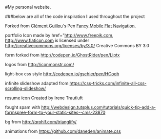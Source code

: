#My personal website.

###below are all of the code inspiration I used throughout the project 

Forked from [Clément Guillou](http://codepen.io/cguillou/)'s Pen [Fancy Mobile Flat Navigation](http://codepen.io/cguillou/pen/jmkfK/).

portfolio Icon made by href="http://www.freepik.com, http://www.flaticon.com is licensed under http://creativecommons.org/licenses/by/3.0/ Creative Commons BY 3.0

form forked from http://codepen.io/GhostRider/pen/Liptx

logos from http://iconmonstr.com/

light-box css style http://codepen.io/gschier/pen/HCoqh

infinite slideshow adapted from https://css-tricks.com/infinite-all-css-scrolling-slideshow/

resume icon Created by Irene Trautluft

fought spam with http://webdesign.tutsplus.com/tutorials/quick-tip-add-a-formspree-form-to-your-static-sites--cms-23870

bg from http://qrohlf.com/trianglify/

animations from https://github.com/daneden/animate.css
